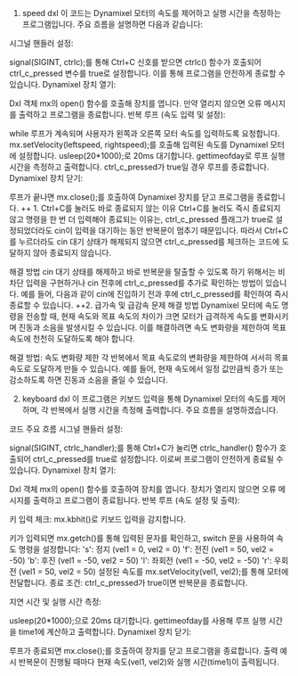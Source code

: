 1. speed dxl
이 코드는 Dynamixel 모터의 속도를 제어하고 실행 시간을 측정하는 프로그램입니다. 주요 흐름을 설명하면 다음과 같습니다:

시그널 핸들러 설정:

signal(SIGINT, ctrlc);를 통해 Ctrl+C 신호를 받으면 ctrlc() 함수가 호출되어 ctrl_c_pressed 변수를 true로 설정합니다. 이를 통해 프로그램을 안전하게 종료할 수 있습니다.
Dynamixel 장치 열기:

Dxl 객체 mx의 open() 함수를 호출해 장치를 엽니다. 만약 열리지 않으면 오류 메시지를 출력하고 프로그램을 종료합니다.
반복 루프 (속도 입력 및 설정):

while 루프가 계속되며 사용자가 왼쪽과 오른쪽 모터 속도를 입력하도록 요청합니다.
mx.setVelocity(leftspeed, rightspeed);를 호출해 입력된 속도를 Dynamixel 모터에 설정합니다.
usleep(20*1000);로 20ms 대기합니다.
gettimeofday로 루프 실행 시간을 측정하고 출력합니다.
ctrl_c_pressed가 true일 경우 루프를 종료합니다.
Dynamixel 장치 닫기:

루프가 끝나면 mx.close();를 호출하여 Dynamixel 장치를 닫고 프로그램을 종료합니다.
++ 1. Ctrl+C를 눌러도 바로 종료되지 않는 이유
Ctrl+C를 눌러도 즉시 종료되지 않고 명령을 한 번 더 입력해야 종료되는 이유는, ctrl_c_pressed 플래그가 true로 설정되었더라도 cin이 입력을 대기하는 동안 반복문이 멈추기 때문입니다. 따라서 Ctrl+C를 누르더라도 cin 대기 상태가 해제되지 않으면 ctrl_c_pressed를 체크하는 코드에 도달하지 않아 종료되지 않습니다.

해결 방법
cin 대기 상태를 해제하고 바로 반복문을 탈출할 수 있도록 하기 위해서는 비차단 입력을 구현하거나 cin 전후에 ctrl_c_pressed를 추가로 확인하는 방법이 있습니다. 예를 들어, 다음과 같이 cin에 진입하기 전과 후에 ctrl_c_pressed를 확인하여 즉시 종료할 수 있습니다.
++2. 급가속 및 급감속 문제 해결 방법
Dynamixel 모터에 속도 명령을 전송할 때, 현재 속도와 목표 속도의 차이가 크면 모터가 급격하게 속도를 변화시키며 진동과 소음을 발생시킬 수 있습니다. 이를 해결하려면 속도 변화량을 제한하여 목표 속도에 천천히 도달하도록 해야 합니다.

해결 방법: 속도 변화량 제한
각 반복에서 목표 속도로의 변화량을 제한하여 서서히 목표 속도로 도달하게 만들 수 있습니다. 예를 들어, 현재 속도에서 일정 값만큼씩 증가 또는 감소하도록 하면 진동과 소음을 줄일 수 있습니다.

2. keyboard dxl
이 프로그램은 키보드 입력을 통해 Dynamixel 모터의 속도를 제어하며, 각 반복에서 실행 시간을 측정해 출력합니다. 주요 흐름을 설명하겠습니다.

코드 주요 흐름
시그널 핸들러 설정:

signal(SIGINT, ctrlc_handler);를 통해 Ctrl+C가 눌리면 ctrlc_handler() 함수가 호출되어 ctrl_c_pressed를 true로 설정합니다. 이로써 프로그램이 안전하게 종료될 수 있습니다.
Dynamixel 장치 열기:

Dxl 객체 mx의 open() 함수를 호출하여 장치를 엽니다. 장치가 열리지 않으면 오류 메시지를 출력하고 프로그램이 종료됩니다.
반복 루프 (속도 설정 및 출력):

키 입력 체크: mx.kbhit()로 키보드 입력을 감지합니다.

키가 입력되면 mx.getch()를 통해 입력된 문자를 확인하고, switch 문을 사용하여 속도 명령을 설정합니다:
's': 정지 (vel1 = 0, vel2 = 0)
'f': 전진 (vel1 = 50, vel2 = -50)
'b': 후진 (vel1 = -50, vel2 = 50)
'l': 좌회전 (vel1 = -50, vel2 = -50)
'r': 우회전 (vel1 = 50, vel2 = 50)
설정된 속도를 mx.setVelocity(vel1, vel2);를 통해 모터에 전달합니다.
종료 조건: ctrl_c_pressed가 true이면 반복문을 종료합니다.

지연 시간 및 실행 시간 측정:

usleep(20*1000);으로 20ms 대기합니다.
gettimeofday를 사용해 루프 실행 시간을 time1에 계산하고 출력합니다.
Dynamixel 장치 닫기:

루프가 종료되면 mx.close();를 호출하여 장치를 닫고 프로그램을 종료합니다.
출력 예시
반복문이 진행될 때마다 현재 속도(vel1, vel2)와 실행 시간(time1)이 출력됩니다.
